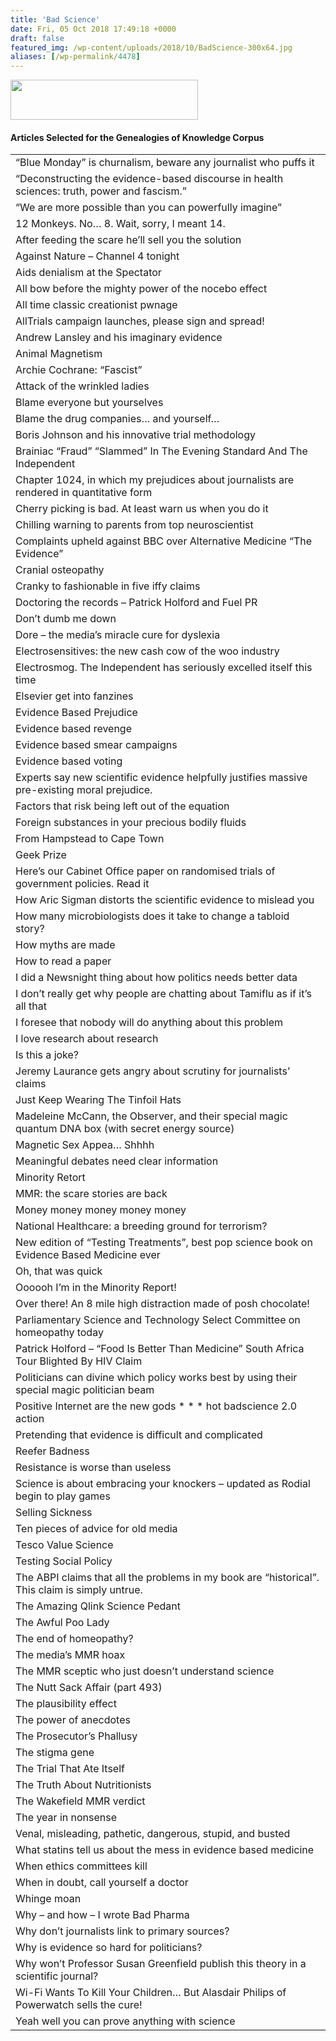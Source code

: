 ```yaml
---
title: 'Bad Science'
date: Fri, 05 Oct 2018 17:49:18 +0000
draft: false
featured_img: /wp-content/uploads/2018/10/BadScience-300x64.jpg
aliases: [/wp-permalink/4478]
---
```


<div class="entry-post"><img class="size-medium wp-image-4479 aligncenter" src="/wp-content/uploads/2018/10/BadScience-300x64.jpg" alt="" width="300" height="64" />
<h4>Articles Selected for the Genealogies of Knowledge Corpus</h4>
<table width="556">
<tbody>
<tr>
<td width="556">“Blue Monday” is churnalism, beware any journalist who puffs it</td>
</tr>
<tr>
<td width="556">“Deconstructing the evidence-based discourse in health sciences: truth, power and fascism.”</td>
</tr>
<tr>
<td width="556">“We are more possible than you can powerfully imagine”</td>
</tr>
<tr>
<td width="556">12 Monkeys. No… 8. Wait, sorry, I meant 14.</td>
</tr>
<tr>
<td width="556">After feeding the scare he’ll sell you the solution</td>
</tr>
<tr>
<td width="556">Against Nature – Channel 4 tonight</td>
</tr>
<tr>
<td width="556">Aids denialism at the Spectator</td>
</tr>
<tr>
<td width="556">All bow before the mighty power of the nocebo effect</td>
</tr>
<tr>
<td width="556">All time classic creationist pwnage</td>
</tr>
<tr>
<td width="556">AllTrials campaign launches, please sign and spread!</td>
</tr>
<tr>
<td width="556">Andrew Lansley and his imaginary evidence</td>
</tr>
<tr>
<td width="556">Animal Magnetism</td>
</tr>
<tr>
<td width="556">Archie Cochrane: “Fascist”</td>
</tr>
<tr>
<td width="556">Attack of the wrinkled ladies</td>
</tr>
<tr>
<td width="556">Blame everyone but yourselves</td>
</tr>
<tr>
<td width="556">Blame the drug companies… and yourself…</td>
</tr>
<tr>
<td width="556">Boris Johnson and his innovative trial methodology</td>
</tr>
<tr>
<td width="556">Brainiac “Fraud” “Slammed” In The Evening Standard And The Independent</td>
</tr>
<tr>
<td width="556">Chapter 1024, in which my prejudices about journalists are rendered in quantitative form</td>
</tr>
<tr>
<td width="556">Cherry picking is bad. At least warn us when you do it</td>
</tr>
<tr>
<td width="556">Chilling warning to parents from top neuroscientist</td>
</tr>
<tr>
<td width="556">Complaints upheld against BBC over Alternative Medicine “The Evidence”</td>
</tr>
<tr>
<td width="556">Cranial osteopathy</td>
</tr>
<tr>
<td width="556">Cranky to fashionable in five iffy claims</td>
</tr>
<tr>
<td width="556">Doctoring the records – Patrick Holford and Fuel PR</td>
</tr>
<tr>
<td width="556">Don’t dumb me down</td>
</tr>
<tr>
<td width="556">Dore – the media’s miracle cure for dyslexia</td>
</tr>
<tr>
<td width="556">Electrosensitives: the new cash cow of the woo industry</td>
</tr>
<tr>
<td width="556">Electrosmog. The Independent has seriously excelled itself this time</td>
</tr>
<tr>
<td width="556">Elsevier get into fanzines</td>
</tr>
<tr>
<td width="556">Evidence Based Prejudice</td>
</tr>
<tr>
<td width="556">Evidence based revenge</td>
</tr>
<tr>
<td width="556">Evidence based smear campaigns</td>
</tr>
<tr>
<td width="556">Evidence based voting</td>
</tr>
<tr>
<td width="556">Experts say new scientific evidence helpfully justifies massive pre-existing moral prejudice.</td>
</tr>
<tr>
<td width="556">Factors that risk being left out of the equation</td>
</tr>
<tr>
<td width="556">Foreign substances in your precious bodily fluids</td>
</tr>
<tr>
<td width="556">From Hampstead to Cape Town</td>
</tr>
<tr>
<td width="556">Geek Prize</td>
</tr>
<tr>
<td width="556">Here’s our Cabinet Office paper on randomised trials of government policies. Read it</td>
</tr>
<tr>
<td width="556">How Aric Sigman distorts the scientific evidence to mislead you</td>
</tr>
<tr>
<td width="556">How many microbiologists does it take to change a tabloid story?</td>
</tr>
<tr>
<td width="556">How myths are made</td>
</tr>
<tr>
<td width="556">How to read a paper</td>
</tr>
<tr>
<td width="556">I did a Newsnight thing about how politics needs better data</td>
</tr>
<tr>
<td width="556">I don’t really get why people are chatting about Tamiflu as if it’s all that</td>
</tr>
<tr>
<td width="556">I foresee that nobody will do anything about this problem</td>
</tr>
<tr>
<td width="556">I love research about research</td>
</tr>
<tr>
<td width="556">Is this a joke?</td>
</tr>
<tr>
<td width="556">Jeremy Laurance gets angry about scrutiny for journalists’ claims</td>
</tr>
<tr>
<td width="556">Just Keep Wearing The Tinfoil Hats</td>
</tr>
<tr>
<td width="556">Madeleine McCann, the Observer, and their special magic quantum DNA box (with secret energy source)</td>
</tr>
<tr>
<td width="556">Magnetic Sex Appea… Shhhh</td>
</tr>
<tr>
<td width="556">Meaningful debates need clear information</td>
</tr>
<tr>
<td width="556">Minority Retort</td>
</tr>
<tr>
<td width="556">MMR: the scare stories are back</td>
</tr>
<tr>
<td width="556">Money money money money money</td>
</tr>
<tr>
<td width="556">National Healthcare: a breeding ground for terrorism?</td>
</tr>
<tr>
<td width="556">New edition of “Testing Treatments”, best pop science book on Evidence Based Medicine ever</td>
</tr>
<tr>
<td width="556">Oh, that was quick</td>
</tr>
<tr>
<td width="556">Oooooh I’m in the Minority Report!</td>
</tr>
<tr>
<td width="556">Over there! An 8 mile high distraction made of posh chocolate!</td>
</tr>
<tr>
<td width="556">Parliamentary Science and Technology Select Committee on homeopathy today</td>
</tr>
<tr>
<td width="556">Patrick Holford – “Food Is Better Than Medicine” South Africa Tour Blighted By HIV Claim</td>
</tr>
<tr>
<td width="556">Politicians can divine which policy works best by using their special magic politician beam</td>
</tr>
<tr>
<td width="556">Positive Internet are the new gods * * * hot badscience 2.0 action</td>
</tr>
<tr>
<td width="556">Pretending that evidence is difficult and complicated</td>
</tr>
<tr>
<td width="556">Reefer Badness</td>
</tr>
<tr>
<td width="556">Resistance is worse than useless</td>
</tr>
<tr>
<td width="556">Science is about embracing your knockers – updated as Rodial begin to play games</td>
</tr>
<tr>
<td width="556">Selling Sickness</td>
</tr>
<tr>
<td width="556">Ten pieces of advice for old media</td>
</tr>
<tr>
<td width="556">Tesco Value Science</td>
</tr>
<tr>
<td width="556">Testing Social Policy</td>
</tr>
<tr>
<td width="556">The ABPI claims that all the problems in my book are “historical”. This claim is simply untrue.</td>
</tr>
<tr>
<td width="556">The Amazing Qlink Science Pedant</td>
</tr>
<tr>
<td width="556">The Awful Poo Lady</td>
</tr>
<tr>
<td width="556">The end of homeopathy?</td>
</tr>
<tr>
<td width="556">The media’s MMR hoax</td>
</tr>
<tr>
<td width="556">The MMR sceptic who just doesn’t understand science</td>
</tr>
<tr>
<td width="556">The Nutt Sack Affair (part 493)</td>
</tr>
<tr>
<td width="556">The plausibility effect</td>
</tr>
<tr>
<td width="556">The power of anecdotes</td>
</tr>
<tr>
<td width="556">The Prosecutor’s Phallusy</td>
</tr>
<tr>
<td width="556">The stigma gene</td>
</tr>
<tr>
<td width="556">The Trial That Ate Itself</td>
</tr>
<tr>
<td width="556">The Truth About Nutritionists</td>
</tr>
<tr>
<td width="556">The Wakefield MMR verdict</td>
</tr>
<tr>
<td width="556">The year in nonsense</td>
</tr>
<tr>
<td width="556">Venal, misleading, pathetic, dangerous, stupid, and busted</td>
</tr>
<tr>
<td width="556">What statins tell us about the mess in evidence based medicine</td>
</tr>
<tr>
<td width="556">When ethics committees kill</td>
</tr>
<tr>
<td width="556">When in doubt, call yourself a doctor</td>
</tr>
<tr>
<td width="556">Whinge moan</td>
</tr>
<tr>
<td width="556">Why – and how – I wrote Bad Pharma</td>
</tr>
<tr>
<td width="556">Why don’t journalists link to primary sources?</td>
</tr>
<tr>
<td width="556">Why is evidence so hard for politicians?</td>
</tr>
<tr>
<td width="556">Why won’t Professor Susan Greenfield publish this theory in a scientific journal?</td>
</tr>
<tr>
<td width="556">Wi-Fi Wants To Kill Your Children… But Alasdair Philips of Powerwatch sells the cure!</td>
</tr>
<tr>
<td width="556">Yeah well you can prove anything with science</td>
</tr>
</tbody>
</table></div>